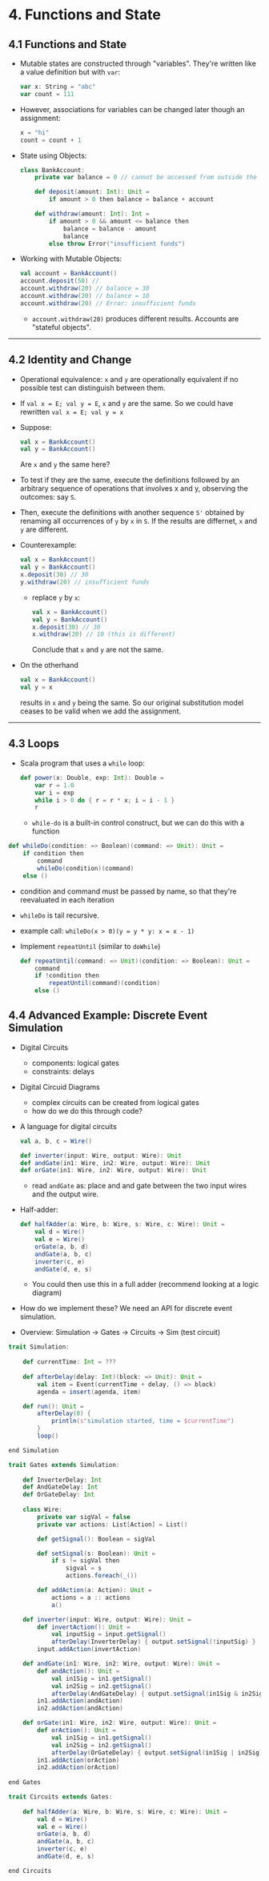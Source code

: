 # 4. Functions and State

## 4.1 Functions and State

- Mutable states are constructed through "variables". They're written like a value definition but with `var`:
    ```scala
    var x: String = "abc"
    var count = 111
    ```

- However, associations for variables can be changed later though an assignment:
    ```scala
    x = "hi"
    count = count + 1
    ```

- State using Objects:
    ```scala
    class BankAccount:
        private var balance = 0 // cannot be accessed from outside the class

        def deposit(amount: Int): Unit =
            if amount > 0 then balance = balance + account

        def withdraw(amount: Int): Int = 
            if amount > 0 && amount <= balance then
                balance = balance - amount
                balance
            else throw Error("insufficient funds")
    ```

- Working with Mutable Objects:
    ```scala
    val account = BankAccount()
    account.deposit(50) // 
    account.withdraw(20) // balance = 30
    account.withdraw(20) // balance = 10
    account.withdraw(20) // Error: insufficient funds
    ```
    - `account.withdraw(20)` produces different results. Accounts are "stateful objects".

---

## 4.2 Identity and Change

- Operational equivalence: `x` and `y` are operationally equivalent if no possible test can distinguish between them.

- If `val x = E; val y = E`, `x` and `y` are the same. So we could have rewritten `val x = E; val y = x`

- Suppose:
    ```scala
    val x = BankAccount()
    val y = BankAccount()
    ```
    Are `x` and `y` the same here?

- To test if they are the same, execute the definitions followed by an arbitrary sequence of operations that involves x and y, observing the outcomes: say `S`.

- Then, execute the definitions with another sequence `S'` obtained by renaming all occurrences of `y` by `x` in `S`. If the results are differnet, `x` and `y` are different.

- Counterexample:
    ```scala
    val x = BankAccount()
    val y = BankAccount()
    x.deposit(30) // 30
    y.withdraw(20) // insufficient funds
    ```
    - replace `y` by `x`:
        ```scala
        val x = BankAccount()
        val y = BankAccount()
        x.deposit(30) // 30
        x.withdraw(20) // 10 (this is different)
        ```
        Conclude that `x` and `y` are not the same.

- On the otherhand
    ```scala
    val x = BankAccount()
    val y = x
    ```
    results in `x` and `y` being the same. So our original substitution model ceases to be valid when we add the assignment. 

---

## 4.3 Loops

- Scala program that uses a `while` loop:
    ```scala
    def power(x: Double, exp: Int): Double = 
        var r = 1.0
        var i = exp
        while i > 0 do { r = r * x; i = i - 1 }
        r
    ```
    - `while-do` is a built-in control construct, but we can do this with a function

```scala
def whileDo(condition: => Boolean)(command: => Unit): Unit = 
    if condition then
        command
        whileDo(condition)(command)
    else ()
```
- condition and command must be passed by name, so that they're reevaluated in each iteration
- `whileDo` is tail recursive.
- example call: `whileDo(x > 0)(y = y * y: x = x - 1)`

- Implement `repeatUntil` (similar to `doWhile`)
    ```scala
    def repeatUntil(command: => Unit)(condition: => Boolean): Unit = 
        command
        if !condition then
            repeatUntil(command)(condition)
        else ()
    ```

## 4.4 Advanced Example: Discrete Event Simulation

- Digital Circuits
    - components: logical gates
    - constraints: delays

- Digital Circuid Diagrams
    - complex circuits can be created from logical gates
    - how do we do this through code?

- A language for digital circuits
    ```scala
    val a, b, c = Wire()

    def inverter(input: Wire, output: Wire): Unit
    def andGate(in1: Wire, in2: Wire, output: Wire): Unit
    def orGate(in1: Wire, in2: Wire, output: Wire): Unit
    ```
    - read `andGate` as: place and and gate between the two input wires and the output wire.

- Half-adder:
    ```scala
    def halfAdder(a: Wire, b: Wire, s: Wire, c: Wire): Unit =
        val d = Wire()
        val e = Wire()
        orGate(a, b, d)
        andGate(a, b, c)
        inverter(c, e)
        andGate(d, e, s)
    ```
    - You could then use this in a full adder (recommend looking at a logic diagram)

- How do we implement these? We need an API for discrete event simulation.

- Overview: Simulation -> Gates -> Circuits -> Sim (test circuit)

```scala
trait Simulation:
    
    def currentTime: Int = ???
    
    def afterDelay(delay: Int)(block: => Unit): Unit = 
        val item = Event(currentTime + delay, () => block)
        agenda = insert(agenda, item)

    def run(): Unit = 
        afterDelay(0) {
            println(s"simulation started, time = $currentTime")
        }
        loop()

end Simulation

trait Gates extends Simulation:
    
    def InverterDelay: Int
    def AndGateDelay: Int
    def OrGateDelay: Int
    
    class Wire:
        private var sigVal = false
        private var actions: List[Action] = List()

        def getSignal(): Boolean = sigVal

        def setSignal(s: Boolean): Unit = 
            if s != sigVal then
                sigval = s
                actions.foreach(_())

        def addAction(a: Action): Unit = 
            actions = a :: actions
            a()

    def inverter(input: Wire, output: Wire): Unit = 
        def invertAction(): Unit = 
            val inputSig = input.getSignal()
            afterDelay(InverterDelay) { output.setSignal(!inputSig) }
        input.addAction(invertAction)

    def andGate(in1: Wire, in2: Wire, output: Wire): Unit = 
        def andAction(): Unit = 
            val in1Sig = in1.getSignal()
            val in2Sig = in2.getSignal()
            afterDelay(AndGateDelay) { output.setSignal(in1Sig & in2Sig) }
        in1.addAction(andAction)
        in2.addAction(andAction)

    def orGate(in1: Wire, in2: Wire, output: Wire): Unit = 
        def orAction(): Unit = 
            val in1Sig = in1.getSignal()
            val in2Sig = in2.getSignal()
            afterDelay(OrGateDelay) { output.setSignal(in1Sig | in2Sig) }
        in1.addAction(orAction)
        in2.addAction(orAction)
    
end Gates

trait Circuits extends Gates:
    
    def halfAdder(a: Wire, b: Wire, s: Wire, c: Wire): Unit =
        val d = Wire()
        val e = Wire()
        orGate(a, b, d)
        andGate(a, b, c)
        inverter(c, e)
        andGate(d, e, s)

end Circuits
```
